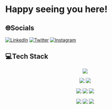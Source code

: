 
<h1 align="left">Happy seeing you here!</h1>

## 🌐Socials
 [![LinkedIn](https://img.shields.io/badge/linkedin-%230077B5.svg?style=for-the-badge&logo=linkedin&logoColor=white)](https://www.linkedin.com/in/pratapsingh845/) 
 [![Twitter](https://img.shields.io/badge/Twitter-%231DA1F2.svg?style=for-the-badge&logo=Twitter&logoColor=white)](https://twitter.com/PratapSingh845)
 [![Instagram](https://img.shields.io/badge/Instagram-%23E4405F.svg?style=for-the-badge&logo=Instagram&logoColor=white)](https://www.instagram.com/pratapsingh845/?hl=en)

 
## 💻Tech Stack
<p align="center">
<img src="https://img.shields.io/badge/c%23-%23239120.svg?style=for-the-badge&logo=c-sharp&logoColor=white"/>  
</p>

<p align="center">
<img src="https://img.shields.io/badge/.NET-5C2D91?style=for-the-badge&logo=.net&logoColor=white"/>  
<img src="https://img.shields.io/badge/blazor-%235C2D91.svg?style=for-the-badge&logo=blazor&logoColor=white"/>  
</p>

<p align="center">
<img src="https://img.shields.io/badge/css3-%231572B6.svg?style=for-the-badge&logo=css3&logoColor=white"/>  
<img src="https://img.shields.io/badge/html5-%23E34F26.svg?style=for-the-badge&logo=html5&logoColor=white"/>  
<img src="https://img.shields.io/badge/azure-%230072C6.svg?style=for-the-badge&logo=azure-devops&logoColor=white"/>  
</p>

<p align="center"> 
<img src="https://img.shields.io/badge/Microsoft%20SQL%20Sever-CC2927?style=for-the-badge&logo=microsoft%20sql%20server&logoColor=white"/>  
<img src="https://img.shields.io/badge/teamcity-000000.svg?style=for-the-badge&logo=teamcity&logoColor=white"/>  
<img src="https://img.shields.io/badge/jira-%230A0FFF.svg?style=for-the-badge&logo=jira&logoColor=white"/>  
</p>



